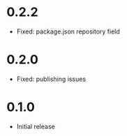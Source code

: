 # 0.2.2

-   Fixed: package.json repository field

# 0.2.0

-   Fixed: publishing issues

# 0.1.0

-   Initial release
